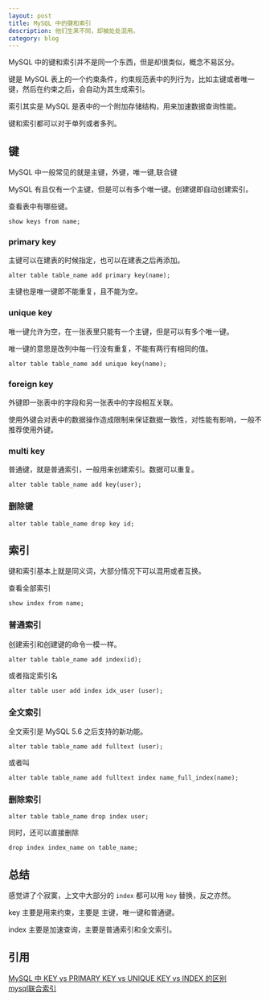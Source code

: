 ```yaml
---
layout: post
title: MySQL 中的键和索引
description: 他们生来不同，却被处处混用。
category: blog
---
```


MySQL 中的键和索引并不是同一个东西，但是却很类似，概念不易区分。

键是 MySQL 表上的一个约束条件，约束规范表中的列行为，比如主键或者唯一键，然后在约束之后，会自动为其生成索引。

索引其实是 MySQL 是表中的一个附加存储结构，用来加速数据查询性能。

键和索引都可以对于单列或者多列。

## 键

MySQL 中一般常见的就是主键，外键，唯一键,联合键

MySQL 有且仅有一个主键，但是可以有多个唯一键。创建键即自动创建索引。

查看表中有哪些键。

```
show keys from name;
```

### primary key
主键可以在建表的时候指定，也可以在建表之后再添加。

```
alter table table_name add primary key(name);
```

主键也是唯一键即不能重复，且不能为空。

### unique key 

唯一键允许为空，在一张表里只能有一个主键，但是可以有多个唯一键。

唯一键的意思是改列中每一行没有重复，不能有两行有相同的值。

```
alter table table_name add unique key(name);
```

### foreign key

外键即一张表中的字段和另一张表中的字段相互关联。

使用外键会对表中的数据操作造成限制来保证数据一致性，对性能有影响，一般不推荐使用外键。

### multi key 

普通键，就是普通索引，一般用来创建索引。数据可以重复。

```
alter table table_name add key(user);
```

### 删除键

```
alter table table_name drop key id;
```

## 索引

键和索引基本上就是同义词，大部分情况下可以混用或者互换。

查看全部索引

```
show index from name;
```

### 普通索引

创建索引和创建键的命令一模一样。

```
alter table table_name add index(id);
```

或者指定索引名

```
alter table user add index idx_user (user);
```

### 全文索引

全文索引是 MySQL 5.6 之后支持的新功能。

```
alter table table_name add fulltext (user);
```

或者叫 

```
alter table table_name add fulltext index name_full_index(name);
```

### 删除索引

```
alter table table_name drop index user;
```

同时，还可以直接删除

```
drop index index_name on table_name;
```

## 总结

感觉讲了个寂寞，上文中大部分的 `index` 都可以用 `key` 替换，反之亦然。

key 主要是用来约束，主要是 主键，唯一键和普通键。

index 主要是加速查询，主要是普通索引和全文索引。

## 引用

[MySQL 中 KEY vs PRIMARY KEY vs UNIQUE KEY vs INDEX 的区别](http://einverne.github.io/post/2017/07/mysql-key-vs-primary-key-vs-unique-key-vs-index.html)  
[mysql联合索引](https://www.cnblogs.com/softidea/p/5977860.html)
